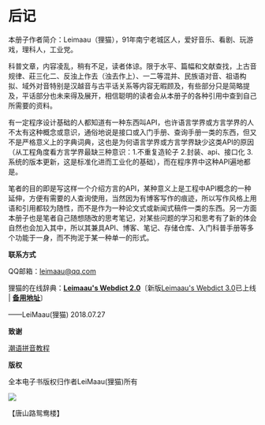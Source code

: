 # 后记

本册子作者简介：Leimaau（狸猫），91年南宁老城区人，爱好音乐、看剧、玩游戏，理科人，工业党。

科普文章，内容凌乱，稍有不足，读者体谅。限于水平、篇幅和文献查找，上古音规律、莊三化二、反浊上作去（浊去作上）、一二等混并、民族语对音、祖语构拟、域外对音特别是汉越音与古平话关系等内容无暇顾及，有些部分只是简略提及，平话部分也未来得及展开，相信聪明的读者会从本册子的各种引用中查到自己所需要的资料。

有一定程序设计基础的人都知道有一种东西叫API，也许语言学界或方言学界的人不太有这种概念或意识，通俗地说是接口或入门手册、查询手册一类的东西，但又不是严格意义上的字典词典，这也是为何语言学界或方言学界缺少这类API的原因（从工程角度看方言学界最缺三种意识：1.不重复造轮子 2.封装、api、接口化 3.系统的版本更新，这是标准化进而工业化的基础），而在程序界中这种API遍地都是。

笔者的目的即是写这样一个介绍方言的API，某种意义上是工程中API概念的一种延伸，方便有需要的人查询使用，当然因为有博客写作的痕迹，所以写作风格上用语和引用都较为随性，而不是作为一种论文式或新闻式稿件一类的东西。另一方面本册子也是笔者自己随想随改的思考笔记，对某些问题的学习和思考有了新的体会自然也会加入其中，所以其兼具API、博客、笔记、存储仓库、入门科普手册等多个功能于一身，而不拘泥于某一种单一的形式。

**联系方式**

QQ邮箱：leimaau@qq.com

狸猫的在线辞典：[**Leimaau's Webdict 2.0**](https://leimaau.github.io/leimaau-webdict2/)〔新版[Leimaau's Webdict 3.0](https://leimaau-webdict3.vercel.app/)已上线 | [**备用地址**](https://tranquil-tulumba-4026d9.netlify.app/)〕

——LeiMaau(狸猫) 2018.07.27

**致谢**

[潮语拼音教程](https://kahaani.github.io/gatian/index.html)

**版权**

全本电子书版权归作者LeiMaau(狸猫)所有

![](http://wx4.sinaimg.cn/mw690/007k96OPly4fy9jedl7l4j30u00u0tf9.jpg)

【唐山路鸳鸯楼】
